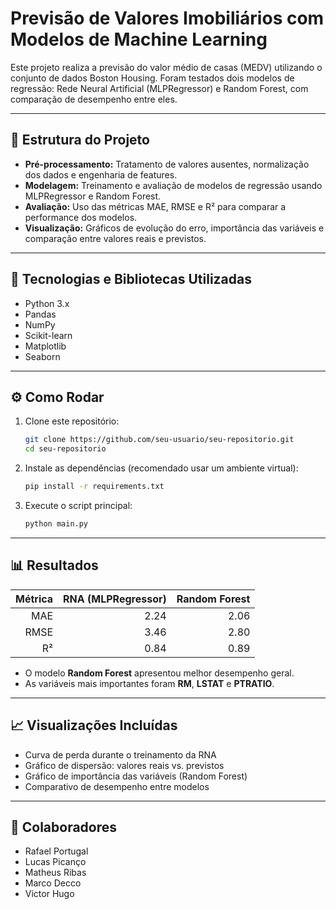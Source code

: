 # Previsão de Valores Imobiliários com Modelos de Machine Learning

Este projeto realiza a previsão do valor médio de casas (MEDV) utilizando o conjunto de dados Boston Housing. Foram testados dois modelos de regressão: Rede Neural Artificial (MLPRegressor) e Random Forest, com comparação de desempenho entre eles.

---

## 📁 Estrutura do Projeto

- **Pré-processamento:** Tratamento de valores ausentes, normalização dos dados e engenharia de features.
- **Modelagem:** Treinamento e avaliação de modelos de regressão usando MLPRegressor e Random Forest.
- **Avaliação:** Uso das métricas MAE, RMSE e R² para comparar a performance dos modelos.
- **Visualização:** Gráficos de evolução do erro, importância das variáveis e comparação entre valores reais e previstos.

---

## 🚀 Tecnologias e Bibliotecas Utilizadas

- Python 3.x
- Pandas
- NumPy
- Scikit-learn
- Matplotlib
- Seaborn

---

## ⚙️ Como Rodar

1. Clone este repositório:
   ```bash
   git clone https://github.com/seu-usuario/seu-repositorio.git
   cd seu-repositorio
   ```

2. Instale as dependências (recomendado usar um ambiente virtual):
   ```bash
   pip install -r requirements.txt
   ```

3. Execute o script principal:
   ```bash
   python main.py
   ```

---

## 📊 Resultados

| Métrica | RNA (MLPRegressor) | Random Forest |
|--------:|--------------------:|---------------:|
| MAE     | 2.24                | 2.06           |
| RMSE    | 3.46                | 2.80           |
| R²      | 0.84                | 0.89           |

- O modelo **Random Forest** apresentou melhor desempenho geral.
- As variáveis mais importantes foram **RM**, **LSTAT** e **PTRATIO**.

---

## 📈 Visualizações Incluídas

- Curva de perda durante o treinamento da RNA
- Gráfico de dispersão: valores reais vs. previstos
- Gráfico de importância das variáveis (Random Forest)
- Comparativo de desempenho entre modelos

---

## 👤 Colaboradores

- Rafael Portugal
- Lucas Picanço
- Matheus Ribas
- Marco Decco
- Victor Hugo

